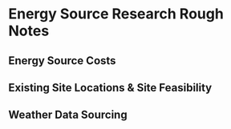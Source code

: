 # Energy Source Research Rough Notes

## Energy Source Costs

## Existing Site Locations & Site Feasibility

## Weather Data Sourcing

